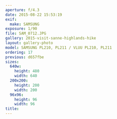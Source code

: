 ```yaml
---
aperture: f/4.3
date: 2015-08-22 15:53:19
exif:
  make: SAMSUNG
exposure: 1/90
file: SAM_0712.JPG
gallery: 2015-visit-sanne-highlands-hike
layout: gallery-photo
model: SAMSUNG PL210, PL211 / VLUU PL210, PL211
ordering: 17
previous: d657fbe
sizes:
  640w:
    height: 480
    width: 640
  200x200:
    height: 200
    width: 200
  96x96:
    height: 96
    width: 96
title: 
---
```

